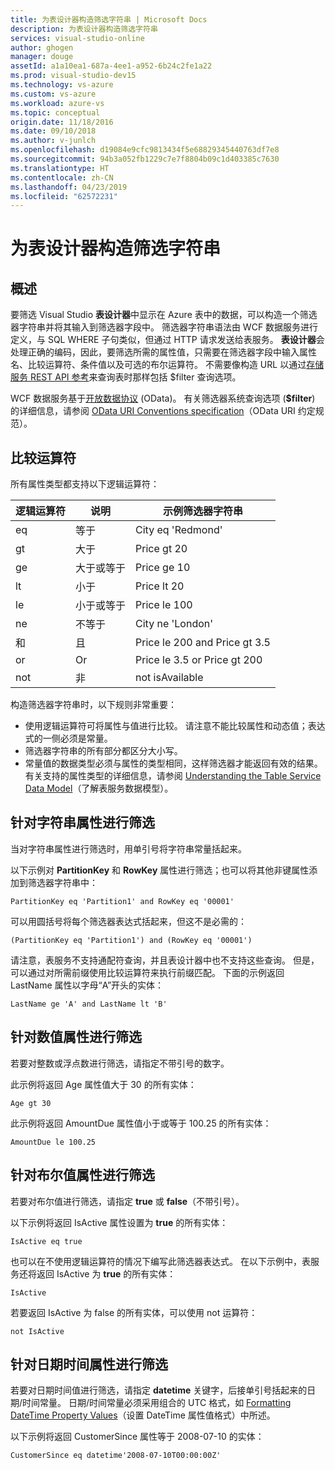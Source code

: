```yaml
---
title: 为表设计器构造筛选字符串 | Microsoft Docs
description: 为表设计器构造筛选字符串
services: visual-studio-online
author: ghogen
manager: douge
assetId: a1a10ea1-687a-4ee1-a952-6b24c2fe1a22
ms.prod: visual-studio-dev15
ms.technology: vs-azure
ms.custom: vs-azure
ms.workload: azure-vs
ms.topic: conceptual
origin.date: 11/18/2016
ms.date: 09/10/2018
ms.author: v-junlch
ms.openlocfilehash: d19084e9cfc9813434f5e68829345440763df7e8
ms.sourcegitcommit: 94b3a052fb1229c7e7f8804b09c1d403385c7630
ms.translationtype: HT
ms.contentlocale: zh-CN
ms.lasthandoff: 04/23/2019
ms.locfileid: "62572231"
---
```

# <a name="constructing-filter-strings-for-the-table-designer"></a>为表设计器构造筛选字符串
## <a name="overview"></a>概述
要筛选 Visual Studio **表设计器**中显示在 Azure 表中的数据，可以构造一个筛选器字符串并将其输入到筛选器字段中。 筛选器字符串语法由 WCF 数据服务进行定义，与 SQL WHERE 子句类似，但通过 HTTP 请求发送给表服务。 **表设计器**会处理正确的编码，因此，要筛选所需的属性值，只需要在筛选器字段中输入属性名、比较运算符、条件值以及可选的布尔运算符。 不需要像构造 URL 以通过[存储服务 REST API 参考](http://go.microsoft.com/fwlink/p/?LinkId=400447)来查询表时那样包括 $filter 查询选项。

WCF 数据服务基于[开放数据协议](http://go.microsoft.com/fwlink/p/?LinkId=214805) (OData)。 有关筛选器系统查询选项 (**$filter**) 的详细信息，请参阅 [OData URI Conventions specification](http://go.microsoft.com/fwlink/p/?LinkId=214806)（OData URI 约定规范）。

## <a name="comparison-operators"></a>比较运算符
所有属性类型都支持以下逻辑运算符：

| 逻辑运算符 | 说明 | 示例筛选器字符串 |
| --- | --- | --- |
| eq |等于 |City eq 'Redmond' |
| gt |大于 |Price gt 20 |
| ge |大于或等于 |Price ge 10 |
| lt |小于 |Price lt 20 |
| le |小于或等于 |Price le 100 |
| ne |不等于 |City ne 'London' |
| 和 |且 |Price le 200 and Price gt 3.5 |
| or |Or |Price le 3.5 or Price gt 200 |
| not |非 |not isAvailable |

构造筛选器字符串时，以下规则非常重要：

- 使用逻辑运算符可将属性与值进行比较。 请注意不能比较属性和动态值；表达式的一侧必须是常量。
- 筛选器字符串的所有部分都区分大小写。
- 常量值的数据类型必须与属性的类型相同，这样筛选器才能返回有效的结果。 有关支持的属性类型的详细信息，请参阅 [Understanding the Table Service Data Model](http://go.microsoft.com/fwlink/p/?LinkId=400448)（了解表服务数据模型）。

## <a name="filtering-on-string-properties"></a>针对字符串属性进行筛选
当对字符串属性进行筛选时，用单引号将字符串常量括起来。

以下示例对 **PartitionKey** 和 **RowKey** 属性进行筛选；也可以将其他非键属性添加到筛选器字符串中：

    PartitionKey eq 'Partition1' and RowKey eq '00001'

可以用圆括号将每个筛选器表达式括起来，但这不是必需的：

    (PartitionKey eq 'Partition1') and (RowKey eq '00001')

请注意，表服务不支持通配符查询，并且表设计器中也不支持这些查询。 但是，可以通过对所需前缀使用比较运算符来执行前缀匹配。 下面的示例返回 LastName 属性以字母“A”开头的实体：

    LastName ge 'A' and LastName lt 'B'

## <a name="filtering-on-numeric-properties"></a>针对数值属性进行筛选
若要对整数或浮点数进行筛选，请指定不带引号的数字。

此示例将返回 Age 属性值大于 30 的所有实体：

    Age gt 30

此示例将返回 AmountDue 属性值小于或等于 100.25 的所有实体：

    AmountDue le 100.25

## <a name="filtering-on-boolean-properties"></a>针对布尔值属性进行筛选
若要对布尔值进行筛选，请指定 **true** 或 **false**（不带引号）。

以下示例将返回 IsActive 属性设置为 **true** 的所有实体：

    IsActive eq true

也可以在不使用逻辑运算符的情况下编写此筛选器表达式。 在以下示例中，表服务还将返回 IsActive 为 **true** 的所有实体：

    IsActive

若要返回 IsActive 为 false 的所有实体，可以使用 not 运算符：

    not IsActive

## <a name="filtering-on-datetime-properties"></a>针对日期时间属性进行筛选
若要对日期时间值进行筛选，请指定 **datetime** 关键字，后接单引号括起来的日期/时间常量。 日期/时间常量必须采用组合的 UTC 格式，如 [Formatting DateTime Property Values](http://go.microsoft.com/fwlink/p/?LinkId=400449)（设置 DateTime 属性值格式）中所述。

以下示例将返回 CustomerSince 属性等于 2008-07-10 的实体：

    CustomerSince eq datetime'2008-07-10T00:00:00Z'

<!-- Update_Description: update metedata properties -->
